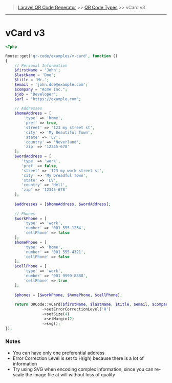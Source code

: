 > [Laravel QR Code Generator](index.md) >> [QR Code Types](index.md#code-types) >> vCard v3

---
# vCard v3

```php
<?php

Route::get('qr-code/examples/v-card', function () 
{
    // Personal Information
    $firstName = 'John';
    $lastName = 'Doe';
    $title = 'Mr.';
    $email = 'john.doe@example.com';
    $company = "Acme Inc.";
    $job = "Developer";
    $url = "https://example.com";
    
    // Addresses
    $homeAddress = [
        'type' => 'home',
        'pref' => true,
        'street' => '123 my street st',
        'city' => 'My Beautiful Town',
        'state' => 'LV',
        'country' => 'Neverland',
        'zip' => '12345-678'
    ];
    $wordAddress = [
       'type' => 'work',
       'pref' => false,
       'street' => '123 my work street st',
       'city' => 'My Dreadful Town',
       'state' => 'LV',
       'country' => 'Hell',
       'zip' => '12345-678'
    ];
    
    $addresses = [$homeAddress, $wordAddress];
    
    // Phones
    $workPhone = [
        'type' => 'work',
        'number' => '001 555-1234',
        'cellPhone' => false
    ];
    $homePhone = [
        'type' => 'home',
        'number' => '001 555-4321',
        'cellPhone' => false
    ];
    $cellPhone = [
        'type' => 'work',
        'number' => '001 9999-8888',
        'cellPhone' => true
    ];
    
    $phones = [$workPhone, $homePhone, $cellPhone];
    
    return QRCode::vCard($firstName, $lastName, $title, $email, $company, $job, $url, $addresses, $phones)
                ->setErrorCorrectionLevel('H')
                ->setSize(4)
                ->setMargin(2)
                ->svg();
});
```

### Notes

 - You can have only one preferential address
 - Error Correction Level is set to H(igh) because there is a lot of information
 - Try using SVG when encoding complex information, since you can re-scale the image file at will without loss of quality
